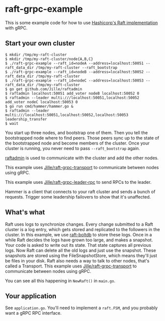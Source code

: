 # raft-grpc-example

This is some example code for how to use [Hashicorp's Raft implementation](https://github.com/hashicorp/raft) with gRPC.

## Start your own cluster

```shell
$ mkdir /tmp/my-raft-cluster
$ mkdir /tmp/my-raft-cluster/node{A,B,C}
$ ./raft-grpc-example --raft_id=nodeA --address=localhost:50051 --raft_data_dir /tmp/my-raft-cluster --raft_bootstrap
$ ./raft-grpc-example --raft_id=nodeB --address=localhost:50052 --raft_data_dir /tmp/my-raft-cluster
$ ./raft-grpc-example --raft_id=nodeC --address=localhost:50053 --raft_data_dir /tmp/my-raft-cluster
$ go get github.com/Jille/raftadmin
$ raftadmin localhost:50051 add_voter nodeB localhost:50052 0
$ raftadmin --leader multi:///localhost:50051,localhost:50052 add_voter nodeC localhost:50053 0
$ go run cmd/hammer/hammer.go &
$ raftadmin --leader multi:///localhost:50051,localhost:50052,localhost:50053 leadership_transfer
$ wait
```

You start up three nodes, and bootstrap one of them. Then you tell the bootstrapped node where to find peers. Those peers sync up to the state of the bootstrapped node and become members of the cluster. Once your cluster is running, you never need to pass `--raft_bootstrap` again.

[raftadmin](https://github.com/Jille/raftadmin) is used to communicate with the cluster and add the other nodes.

This example uses [Jille/raft-grpc-transport](https://github.com/Jille/raft-grpc-transport) to communicate between nodes using gRPC.

This example uses [Jille/raft-grpc-leader-rpc](https://github.com/Jille/raft-grpc-leader-rpc) to send RPCs to the leader.

Hammer is a client that connects to your raft cluster and sends a bunch of requests. Trigger some leadership failovers to show that it's unaffected.

## What's what

Raft uses logs to synchronize changes. Every change submitted to a Raft cluster is a log entry, which gets stored and replicated to the followers in the cluster. In this example, we use [raft-boltdb](https://github.com/hashicorp/raft-boltdb) to store these logs.
Once in a while Raft decides the logs have grown too large, and makes a snapshot. Your code is asked to write out its state. That state captures all previous logs. Now Raft can delete all the old logs and just use the snapshot. These snapshots are stored using the FileSnapshotStore, which means they'll just be files in your disk.
Raft also needs a way to talk to other nodes, that's called a Transport. This example uses [Jille/raft-grpc-transport](https://github.com/Jille/raft-grpc-transport) to communicate between nodes using gRPC.

You can see all this happening in `NewRaft()` in `main.go`.

## Your application

See `application.go`. You'll need to implement a `raft.FSM`, and you probably want a gRPC RPC interface.
